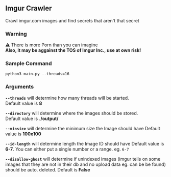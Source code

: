 ## Imgur Crawler
Crawl imgur.com images and find secrets that aren't that secret

### Warning
:warning: There is more Porn than you can imagine  
**Also, it may be aggainst the TOS of Imgur Inc., use at own risk!**

### Sample Command
```
python3 main.py --threads=16
```

### Arguments
**`--threads`** will determine how many threads will be started.  
Default value is **8**

**`--directory`** will determine where the images should be stored.  
Default value is **./output/**

**`--minsize`** will determine the minimum size the Image should have
Default value is **100x100**

**`--id-length`** will determine length the Image ID should have
Default value is **6-7**.
You can either put a single number or a range. eg. `6-7`

**`--disallow-ghost`** will determine if unindexed images (imgur tells on some images that they are not in their db and no upload data eg. can be be found)
should be auto. deleted. Default is **False**
